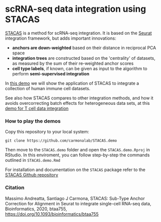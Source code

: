 # scRNA-seq data integration using STACAS

[STACAS](https://github.com/carmonalab/STACAS) is a method for scRNA-seq integration. It is based on the [Seurat](https://cran.r-project.org/web/packages/Seurat/index.html) integration framework, but adds important innovations:

* **anchors are down-weighted** based on their distance in reciprocal PCA space
* **integration trees** are constructed based on the 'centrality' of datasets, as measured by the sum of their re-weighted anchor scores
* **cell type labels**, if known, can be given as input to the algorithm to perform **semi-supervised integration**

In [this demo](https://carmonalab.github.io/STACAS.demo/STACAS.demo.html) we will show the application of STACAS to integrate a collection of human immune cell datasets.

See also how STACAS compares to other integration methods, and how it avoids overcorrecting batch effects for heterogeneous data sets, at this [demo for T cell data integration](https://carmonalab.github.io/STACAS.demo/Tcell.demo.html)


### How to play the demos

Copy this repository to your local system:
```
git clone https://github.com/carmonalab/STACAS.demo
```
Then move to the `STACAS.demo` folder and open the `STACAS.demo.Rproj` in RStudio. In this enviroment, you can follow step-by-step the commands outlined in `STACAS.demo.Rmd`


For installation and documentation on the `STACAS` package refer to the [STACAS Github repository](https://github.com/carmonalab/STACAS)

### Citation

Massimo Andreatta, Santiago J Carmona, STACAS: Sub-Type Anchor Correction for Alignment in Seurat to integrate single-cell RNA-seq data, Bioinformatics, 2020, btaa755, https://doi.org/10.1093/bioinformatics/btaa755
